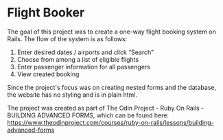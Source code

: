 # Flight Booker
The goal of this project was to create a one-way flight booking system on Rails. The flow of the system is as follows:

1. Enter desired dates / airports and click “Search”
2. Choose from among a list of eligible flights
3. Enter passenger information for all passengers
4. View created booking

Since the project's focus was on creating nested forms and the database, the website has no styling and is in plain html.

The project was created as part of The Odin Project - Ruby On Rails - BUILDING ADVANCED FORMS, which can be found here: https://www.theodinproject.com/courses/ruby-on-rails/lessons/building-advanced-forms
